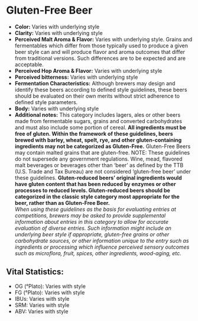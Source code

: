 # Gluten-Free Beer

- **Color:** Varies with underlying style
- **Clarity:** Varies with underlying style
- **Perceived Malt Aroma & Flavor:** Varies with underlying style. Grains and fermentables which differ from those typically used to produce a given beer style can and will produce flavor and aroma outcomes that differ from traditional versions. Such differences are to be expected and are acceptable.
- **Perceived Hop Aroma & Flavor:** Varies with underlying style
- **Perceived bitterness:** Varies with underlying style
- **Fermentation Characteristics:** Although brewers may design and identify these beers according to defined style guidelines, these beers should be evaluated on their own merits without strict adherence to defined style parameters.
- **Body:** Varies with underlying style
- **Additional notes:** This category includes lagers, ales or other beers made from fermentable sugars, grains and converted carbohydrates and must also include some portion of cereal. **All ingredients must be free of gluten. Within the framework of these guidelines, beers brewed with barley, wheat, spelt, rye, and other gluten-containing ingredients may not be categorized as Gluten-Free.** Gluten-Free Beers may contain malted grains that are gluten-free. NOTE: These guidelines do not supersede any government regulations. Wine, mead, flavored malt beverages or beverages other than ‘beer’ as defined by the TTB (U.S. Trade and Tax Bureau) are not considered ‘gluten-free beer’ under these guidelines. **Gluten-reduced beers’ original ingredients would have gluten content that has been reduced by enzymes or other processes to reduced levels. Gluten-reduced beers should be categorized in the classic style category most appropriate for the beer, rather than as Gluten-Free Beer.** <br/>
_When using these guidelines as the basis for evaluating entries at competitions, brewers may be asked to provide supplemental information about entries in this category to allow for accurate evaluation of diverse entries. Such information might include an underlying beer style if appropriate, gluten-free grains or other carbohydrate sources, or other information unique to the entry such as ingredients or processing which influence perceived sensory outcomes such as microflora, fruit, spices, other ingredients, wood-aging, etc._

## Vital Statistics:

- OG (°Plato): Varies with style 
- FG (°Plato): Varies with style 
- IBUs: Varies with style 
- SRM: Varies with style 
- ABV: Varies with style 
